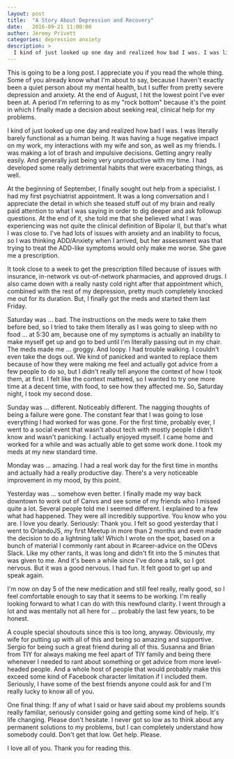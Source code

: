 ```yaml
---
layout: post
title:  "A Story About Depression and Recovery"
date:   2016-09-21 11:00:00
author: Jeremy Privett
categories: depression anxiety
description: >
  I kind of just looked up one day and realized how bad I was. I was literally barely functional as a human being.
---
```

This is going to be a long post. I appreciate you if you read the whole thing. Some of you already know what I'm about to say, because I haven't exactly been a quiet person about my mental health, but I suffer from pretty severe depression and anxiety. At the end of August, I hit the lowest point I've ever been at. A period I'm referring to as my "rock bottom" because it's the point in which I finally made a decision about seeking real, clinical help for my problems.

I kind of just looked up one day and realized how bad I was. I was literally barely functional as a human being. It was having a huge negative impact on my work, my interactions with my wife and son, as well as my friends. I was making a lot of brash and impulsive decisions. Getting angry really easily. And generally just being very unproductive with my time. I had developed some really detrimental habits that were exacerbating things, as well.

At the beginning of September, I finally sought out help from a specialist. I had my first psychiatrist appointment. It was a long conversation and I appreciate the detail in which she teased stuff out of my brain and really paid attention to what I was saying in order to dig deeper and ask followup questions. At the end of it, she told me that she believed what I was experiencing was not quite the clinical definition of Bipolar II, but that's what I was close to. I've had lots of issues with anxiety and an inability to focus, so I was thinking ADD/Anxiety when I arrived, but her assessment was that trying to treat the ADD-like symptoms would only make me worse. She gave me a prescription.

It took close to a week to get the prescription filled because of issues with insurance, in-network vs out-of-network pharmacies, and approved drugs. I also came down with a really nasty cold right after that appointment which, combined with the rest of my depression, pretty much completely knocked me out for its duration. But, I finally got the meds and started them last Friday.

Saturday was ... bad. The instructions on the meds were to take them before bed, so I tried to take them literally as I was going to sleep with no food ... at 5:30 am, because one of my symptoms is actually an inability to make myself get up and go to bed until I'm literally passing out in my chair. The meds made me ... groggy. And loopy. I had trouble walking. I couldn't even take the dogs out. We kind of panicked and wanted to replace them because of how they were making me feel and actually got advice from a few people to do so, but I didn't really tell anyone the context of how I took them, at first. I felt like the context mattered, so I wanted to try one more time at a decent time, with food, to see how they affected me. So, Saturday night, I took my second dose.

Sunday was ... different. Noticeably different. The nagging thoughts of being a failure were gone. The constant fear that I was going to lose everything I had worked for was gone. For the first time, probably ever, I went to a social event that wasn't about tech with mostly people I didn't know and wasn't panicking. I actually enjoyed myself. I came home and worked for a while and was actually able to get some work done. I took my meds at my new standard time.

Monday was ... amazing. I had a real work day for the first time in months and actually had a really productive day. There's a very noticeable improvement in my mood, by this point.

Yesterday was ... somehow even better. I finally made my way back downtown to work out of Canvs and see some of my friends who I missed quite a lot. Several people told me I seemed different. I explained to a few what had happened. They were all incredibly supportive. You know who you are. I love you dearly. Seriously: Thank you. I felt so good yesterday that I went to OrlandoJS, my first Meetup in more than 2 months and even made the decision to do a lightning talk! Which I wrote on the spot, based on a bunch of material I commonly rant about in #career-advice on the ODevs Slack. Like my other rants, it was long and didn't fit into the 5 minutes that was given to me. And it's been a while since I've done a talk, so I got nervous. But it was a good nervous. I had fun. It felt good to get up and speak again.

I'm now on day 5 of the new medication and still feel really, really good, so I feel comfortable enough to say that it seems to be working. I'm really looking forward to what I can do with this newfound clarity. I went through a lot and was mentally not all here for ... probably the last few years, to be honest.

A couple special shoutouts since this is too long, anyway. Obviously, my wife for putting up with all of this and being so amazing and supportive. Sergio for being such a great friend during all of this. Susanna and Brian from TIY for always making me feel apart of TIY family and being there whenever I needed to rant about something or get advice from more level-headed people. And a whole host of people that would probably make this exceed some kind of Facebook character limitation if I included them. Seriously, I have some of the best friends anyone could ask for and I'm really lucky to know all of you.

One final thing: If any of what I said or have said about my problems sounds really familiar, seriously consider going and getting some kind of help. It's life changing. Please don't hesitate. I never got so low as to think about any permanent solutions to my problems, but I can completely understand how somebody could. Don't get that low. Get help. Please.

I love all of you. Thank you for reading this.